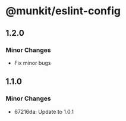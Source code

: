 # @munkit/eslint-config

## 1.2.0

### Minor Changes

- Fix minor bugs

## 1.1.0

### Minor Changes

- 67216da: Update to 1.0.1
